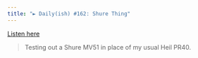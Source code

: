 ```yaml
---
title: "► Daily(ish) #162: Shure Thing"
---
```

<p><a href="http://goodstuff.fm/dailyish/162">Listen here</a></p>
<blockquote><p>
  Testing out a Shure MV51 in place of my usual Heil PR40.
</p></blockquote>
